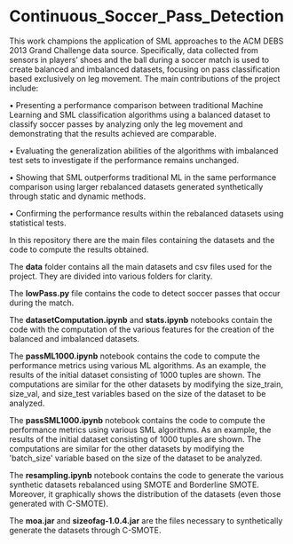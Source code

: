 # Continuous_Soccer_Pass_Detection

This work champions the application of SML approaches to the ACM DEBS 2013 Grand Challenge data source. Specifically, data collected from sensors in players’ shoes and the ball during a soccer match is used to create balanced and imbalanced datasets, focusing on pass classification based exclusively on leg movement. The main contributions of the project include:

• Presenting a performance comparison between traditional Machine Learning and SML classification algorithms using a balanced dataset to classify soccer passes by analyzing only the leg movement and demonstrating that the results achieved are comparable.

• Evaluating the generalization abilities of the algorithms with imbalanced test sets to investigate if the performance remains unchanged.

• Showing that SML outperforms traditional ML in the same performance comparison using larger rebalanced datasets generated synthetically through static and dynamic methods.

• Confirming the performance results within the rebalanced datasets using statistical tests.

In this repository there are the main files containing the datasets and the code to compute the results obtained.

The **data** folder contains all the main datasets and csv files used for the project. They are divided into various folders for clarity.

The **lowPass.py** file contains the code to detect soccer passes that occur during the match.

The **datasetComputation.ipynb** and **stats.ipynb** notebooks contain the code with the computation of the various features for the creation of the balanced and imbalanced datasets.

The **passML1000.ipynb** notebook contains the code to compute the performance metrics using various ML algorithms. As an example, the results of the initial dataset consisting of 1000 tuples are shown. The computations are similar for the other datasets by modifying the size_train, size_val, and size_test variables based on the size of the dataset to be analyzed.

The **passSML1000.ipynb** notebook contains the code to compute the performance metrics using various SML algorithms. As an example, the results of the initial dataset consisting of 1000 tuples are shown. The computations are similar for the other datasets by modifying the 'batch_size' variable based on the size of the dataset to be analyzed.

The **resampling.ipynb** notebook contains the code to generate the various synthetic datasets rebalanced using SMOTE and Borderline SMOTE. Moreover, it graphically shows the distribution of the datasets (even those generated with C-SMOTE).

The **moa.jar** and **sizeofag-1.0.4.jar** are the files necessary to synthetically generate the datasets through C-SMOTE.
